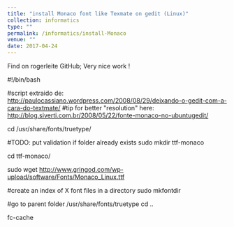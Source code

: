 ```yaml
---
title: "install Monaco font like Texmate on gedit (Linux)"
collection: informatics
type: ""
permalink: /informatics/install-Monaco
venue: ""
date: 2017-04-24
---
```


Find on rogerleite GitHub; Very nice work !

#!/bin/bash

#script extraido de: http://paulocassiano.wordpress.com/2008/08/29/deixando-o-gedit-com-a-cara-do-textmate/
#tip for better "resolution" here: http://blog.siverti.com.br/2008/05/22/fonte-monaco-no-ubuntugedit/

cd /usr/share/fonts/truetype/

#TODO: put validation if folder already exists
sudo mkdir ttf-monaco

cd ttf-monaco/

sudo wget http://www.gringod.com/wp-upload/software/Fonts/Monaco_Linux.ttf

#create an index of X font files in a directory
sudo mkfontdir

#go to parent folder /usr/share/fonts/truetype
cd ..

fc-cache